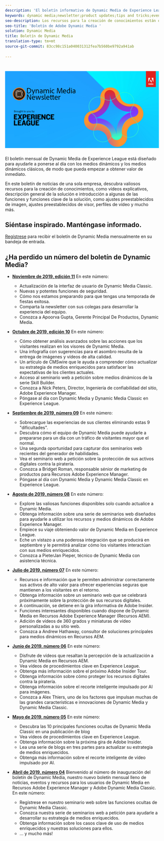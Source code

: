 ```yaml
---
description: 'El boletín informativo de Dynamic Media de Experience League es un boletín mensual. Está diseñado para ayudarle a ponerse al día con Dynamic Media y Dynamic Media Classic, de modo que pueda empezar a obtener valor de inmediato. En este boletín de noticias de una sola empresa encontrará valiosos recursos para la creación de conocimientos, entre los que se incluyen vídeos, descripciones generales de soluciones e presentaciones a algunas de las funciones y funcionalidades clave, como ajustes preestablecidos de imagen, ajustes preestablecidos de visor, perfiles de vídeo y mucho más. '
keywords: dynamic media;newsletter;product updates;tips and tricks;events;customer success;blog;blogs;images;videos;features;capabilities
seo-description: Los recursos para la creación de conocimientos están disponibles en este boletín de noticias de una sola vez, que incluye información sobre vídeos, descripciones generales de soluciones e introducción a algunas de las funciones y capacidades clave, como ajustes preestablecidos de imagen, ajustes preestablecidos de visor, perfiles de vídeo y mucho más.
seo-title: 'Boletín de Adobe Dynamic Media '
solution: Dynamic Media
title: Boletín de Dynamic Media
translation-type: tm+mt
source-git-commit: 83cc98c151a040031312fea7b560be9792a941ab

---
```



# ![Logotipo del boletín de Dynamic Media](/help/assets/dynamic-media-newsletter-logo.png)

El boletín mensual de Dynamic Media de Experience League está diseñado para ayudarle a ponerse al día con los medios dinámicos y los medios dinámicos clásicos, de modo que pueda empezar a obtener valor de inmediato.

En este boletín de noticias de una sola empresa, descubra valiosos recursos para la creación de conocimientos, como vídeos explicativos, descripción general de la solución e introducción a algunas de las funciones y funciones clave de la solución, como ajustes preestablecidos de imagen, ajustes preestablecidos de visor, perfiles de vídeo y mucho más.

## Siéntase inspirado. Manténgase informado.

[Regístrese](https://www.adobe.com/subscription/dynamic-media-newsletter.html) para recibir el boletín de Dynamic Media mensualmente en su bandeja de entrada.

## ¿Ha perdido un número del boletín de Dynamic Media?

* **[Noviembre de 2019, edición 11](https://expleague.azureedge.net/assets/dynamic-media/Dynamic_Media_Newsletter_11_2019_Nov.html)** En este número:

   * Actualización de la interfaz de usuario de Dynamic Media Classic.
   * Nuevas y potentes funciones de seguridad.
   * Cómo nos estamos preparando para que tengas una temporada de fiestas exitosa.
   * Comparta la newsletter con sus colegas para desarrollar la experiencia del equipo.
   * Conozca a Apoorva Gupta, Gerente Principal De Productos, Dynamic Media.

* **[Octubre de 2019, edición 10](https://expleague.azureedge.net/assets/dynamic-media/Dynamic_Media_Newsletter_10_2019_Oct.html)** En este número:

   * Cómo obtener análisis avanzados sobre las acciones que los visitantes realizan en los visores de Dynamic Media.
   * Una infografía con sugerencias para el asombro resulta de la entrega de imágenes y vídeos de alta calidad.
   * Un artículo de CMSwire que le ayuda a comprender cómo actualizar su estrategia de medios enriquecidos para satisfacer las expectativas de los clientes actuales.
   * Acceso al seminario web a petición sobre medios dinámicos de la serie Skill Builder.
   * Conozca a Nick Peters, Director, Ingeniería de confiabilidad del sitio, Adobe Experience Manager.
   * Póngase al día con Dynamic Media y Dynamic Media Classic en Experience League.

* **[Septiembre de 2019, número 09](https://expleague.azureedge.net/assets/dynamic-media/Dynamic_Media_Newsletter_09_2019_Sept.html)** En este número:

   * Sobrecargue las experiencias de sus clientes eliminando estas 9 "dificultades".
   * Descubra cómo el equipo de Dynamic Media puede ayudarle a prepararse para un día con un tráfico de visitantes mayor que el normal.
   * Una segunda oportunidad para capturar dos seminarios web recientes del generador de habilidades.
   * Vea el seminario web a petición sobre la protección de sus activos digitales contra la piratería.
   * Conozca a Bridget Roman, responsable sénior de marketing de productos para Recursos Adobe Experience Manager.
   * Póngase al día con Dynamic Media y Dynamic Media Classic en Experience League.


* **[Agosto de 2019, número 08](https://expleague.azureedge.net/assets/dynamic-media/Dynamic_Media_Newsletter_08_2019_Aug.html)** En este número:

   * Explore las valiosas funciones disponibles solo cuando actualice a Dynamic Media.
   * Obtenga información sobre una serie de seminarios web diseñados para ayudarle a utilizar los recursos y medios dinámicos de Adobe Experience Manager.
   * Empiece su viaje obteniendo valor de Dynamic Media en Experience League.
   * Eche un vistazo a una poderosa integración que se producirá en septiembre y le permitirá analizar cómo los visitantes interactúan con sus medios enriquecidos.
   * Conozca a PieterJan Pieper, técnico de Dynamic Media con asistencia técnica.


* **[Julio de 2019, número 07](https://expleague.azureedge.net/assets/dynamic-media/Dynamic_Media_Newsletter_07_2019_July.html)** En este número:

   * Recursos e información que le permiten administrar correctamente sus activos de alto valor para ofrecer experiencias seguras que mantienen a los visitantes en el retorno.
   * Obtenga información sobre un seminario web que se celebrará próximamente sobre la protección de sus recursos digitales.
   * A continuación, se detiene en la gira informativa de Adobe Insider.
   * Funciones interesantes disponibles cuando dispone de Dynamic Media en Recursos Adobe Experience Manager (Recursos AEM).
   * Adición de vídeos de 360 grados y miniaturas de vídeo personalizadas a su sitio web.
   * Conozca a Andrew Hathaway, consultor de soluciones principales para medios dinámicos en Recursos AEM.

* **[Junio de 2019, número 06](https://expleague.azureedge.net/assets/dynamic-media/Dynamic_Media_Newsletter_06_2019_June.html)** En este número:

   * Disfrute de vídeos que resaltan la percepción de la actualización a Dynamic Media en Recursos AEM.
   * Vea vídeos de procedimientos clave en Experience League.
   * Obtenga más información sobre el próximo Adobe Insider Tour.
   * Obtenga información sobre cómo proteger los recursos digitales contra la piratería.
   * Obtenga información sobre el recorte inteligente impulsado por AI para imágenes.
   * Conozca a Alex Thiers, uno de los factores que impulsan muchas de las grandes características e innovaciones de Dynamic Media y Dynamic Media Classic.

* **[Mayo de 2019, número 05](https://expleague.azureedge.net/assets/dynamic-media/Dynamic_Media_Newsletter_05_2019_May.html)** En este número:

   * Descubra las 10 principales funciones ocultas de Dynamic Media Classic en una publicación de blog
   * Vea vídeos de procedimientos clave en Experience League.
   * Obtenga información sobre la próxima gira de Adobe Insider.
   * Lea una serie de blogs en tres partes para actualizar su estrategia de medios enriquecidos.
   * Obtenga más información sobre el recorte inteligente de vídeo impulsado por AI.

* **[Abril de 2019, número 04](https://expleague.azureedge.net/assets/dynamic-media/Dynamic_Media_Newsletter_04_2019_April.html)** Bienvenido al número de inauguración del boletín de Dynamic Media, nuestro nuevo boletín mensual lleno de noticias, eventos y recursos para los usuarios de Dynamic Media en Recursos Adobe Experience Manager y Adobe Dynamic Media Classic. En este número:
   * Regístrese en nuestro seminario web sobre las funciones ocultas de Dynamic Media Classic.
   * Conozca nuestra serie de seminarios web a petición para ayudarle a desarrollar su estrategia de medios enriquecidos.
   * Obtenga información sobre los casos clave de uso de medios enriquecidos y nuestras soluciones para ellos.
   * ... y mucho más!
